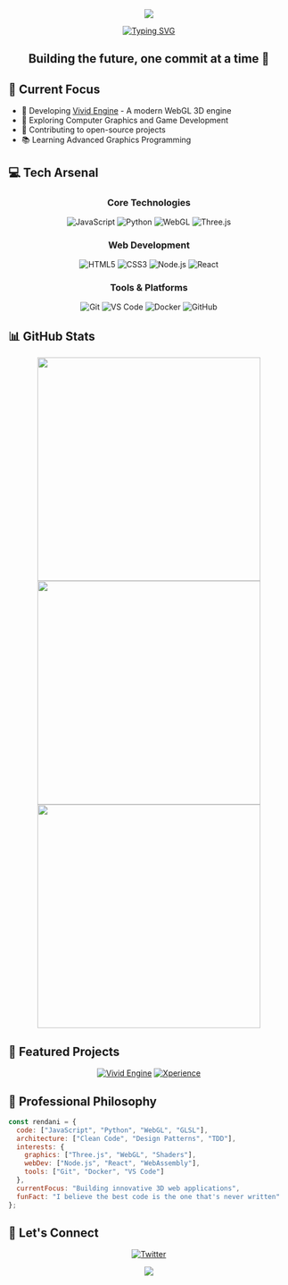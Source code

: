 <div align="center">
  <img src="https://capsule-render.vercel.app/api?type=waving&color=gradient&height=200&section=header&text=Rendani%20Manugeni&fontSize=50&fontAlignY=35&desc=Software%20Developer%20|%20Creative%20Developer&descAlignY=55" />

  [![Typing SVG](https://readme-typing-svg.herokuapp.com?font=Fira+Code&size=22&duration=3000&pause=1000&color=00FFB3&center=true&vCenter=true&width=500&lines=Full-Stack+Software+Developer;3D+Graphics+Engineer;Open+Source+Enthusiast;Creative+Problem+Solver)](https://git.io/typing-svg)
</div>

<h2 align="center">Building the future, one commit at a time 🚀</h2>

## 🎯 Current Focus

- 🔮 Developing [Vivid Engine](https://github.com/mkblane/vivid-engine) - A modern WebGL 3D engine
- 🌱 Exploring Computer Graphics and Game Development
- 🚀 Contributing to open-source projects
- 📚 Learning Advanced Graphics Programming

## 💻 Tech Arsenal

<div align="center">

### Core Technologies
![JavaScript](https://img.shields.io/badge/JavaScript-F7DF1E?style=for-the-badge&logo=javascript&logoColor=black)
![Python](https://img.shields.io/badge/Python-3776AB?style=for-the-badge&logo=python&logoColor=white)
![WebGL](https://img.shields.io/badge/WebGL-990000?style=for-the-badge&logo=webgl&logoColor=white)
![Three.js](https://img.shields.io/badge/Three.js-000000?style=for-the-badge&logo=three.js&logoColor=white)

### Web Development
![HTML5](https://img.shields.io/badge/HTML5-E34F26?style=for-the-badge&logo=html5&logoColor=white)
![CSS3](https://img.shields.io/badge/CSS3-1572B6?style=for-the-badge&logo=css3&logoColor=white)
![Node.js](https://img.shields.io/badge/Node.js-339933?style=for-the-badge&logo=node.js&logoColor=white)
![React](https://img.shields.io/badge/React-61DAFB?style=for-the-badge&logo=react&logoColor=black)

### Tools & Platforms
![Git](https://img.shields.io/badge/Git-F05032?style=for-the-badge&logo=git&logoColor=white)
![VS Code](https://img.shields.io/badge/VS_Code-007ACC?style=for-the-badge&logo=visual-studio-code&logoColor=white)
![Docker](https://img.shields.io/badge/Docker-2496ED?style=for-the-badge&logo=docker&logoColor=white)
![GitHub](https://img.shields.io/badge/GitHub-181717?style=for-the-badge&logo=github&logoColor=white)

</div>

## 📊 GitHub Stats

<div align="center">
  <img src="https://github-readme-stats.vercel.app/api?username=mkblane&show_icons=true&theme=radical&hide_border=true&count_private=true" width="400" />
  <img src="https://github-readme-streak-stats.herokuapp.com/?user=mkblane&theme=radical&hide_border=true" width="400" />
</div>

<div align="center">
  <img src="https://github-readme-stats.vercel.app/api/top-langs/?username=mkblane&theme=radical&hide_border=true&layout=compact" width="400" />
</div>

## 🎨 Featured Projects

<div align="center">

[![Vivid Engine](https://github-readme-stats.vercel.app/api/pin/?username=mkblane&repo=vivid-engine&theme=radical&hide_border=true)](https://github.com/mkblane/vivid-engine)
[![Xperience](https://github-readme-stats.vercel.app/api/pin/?username=mkblane&repo=xperience-app&theme=radical&hide_border=true)](https://github.com/mkblane/xperience-app)

</div>

## 💼 Professional Philosophy

```javascript
const rendani = {
  code: ["JavaScript", "Python", "WebGL", "GLSL"],
  architecture: ["Clean Code", "Design Patterns", "TDD"],
  interests: {
    graphics: ["Three.js", "WebGL", "Shaders"],
    webDev: ["Node.js", "React", "WebAssembly"],
    tools: ["Git", "Docker", "VS Code"]
  },
  currentFocus: "Building innovative 3D web applications",
  funFact: "I believe the best code is the one that's never written"
};
```

## 🤝 Let's Connect

<div align="center">

[![Twitter](https://img.shields.io/badge/Twitter-1DA1F2?style=for-the-badge&logo=twitter&logoColor=white)](https://twitter.com/callmerendani)

</div>
<div align="center">
  <img src="https://capsule-render.vercel.app/api?type=waving&color=gradient&height=100&section=footer" />

</div>
